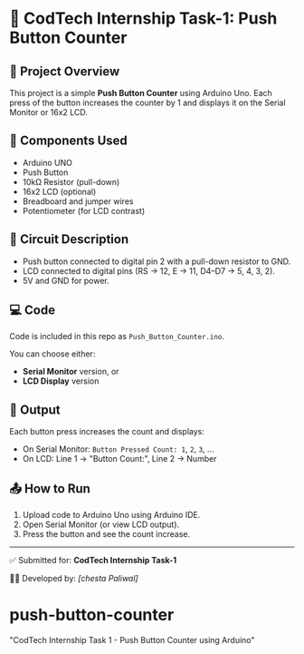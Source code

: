 # 🚀 CodTech Internship Task-1: Push Button Counter

## 📌 Project Overview
This project is a simple **Push Button Counter** using Arduino Uno. Each press of the button increases the counter by 1 and displays it on the Serial Monitor or 16x2 LCD.

## 🧰 Components Used
- Arduino UNO
- Push Button
- 10kΩ Resistor (pull-down)
- 16x2 LCD (optional)
- Breadboard and jumper wires
- Potentiometer (for LCD contrast)

## 🔌 Circuit Description
- Push button connected to digital pin 2 with a pull-down resistor to GND.
- LCD connected to digital pins (RS → 12, E → 11, D4–D7 → 5, 4, 3, 2).
- 5V and GND for power.

## 💻 Code
Code is included in this repo as `Push_Button_Counter.ino`.

You can choose either:
- **Serial Monitor** version, or
- **LCD Display** version

## 🔎 Output
Each button press increases the count and displays:
- On Serial Monitor: `Button Pressed Count: 1`, `2`, `3`, ...
- On LCD: Line 1 → "Button Count:", Line 2 → Number


## 📤 How to Run
1. Upload code to Arduino Uno using Arduino IDE.
2. Open Serial Monitor (or view LCD output).
3. Press the button and see the count increase.

---

✅ Submitted for: **CodTech Internship Task-1**

🧑‍💻 Developed by: *[chesta Paliwal]*
# push-button-counter
"CodTech Internship Task 1 - Push Button Counter using Arduino"
